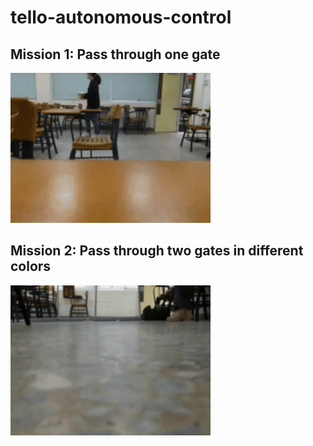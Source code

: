 # tello-autonomous-control

## Mission 1: Pass through one gate
![onegate](https://github.com/weiweihsieh/tello-autonomous-control/blob/main/images/one_gate.gif)

## Mission 2: Pass through two gates in different colors
![twogate](https://github.com/weiweihsieh/tello-autonomous-control/blob/main/images/two_gate.gif)
